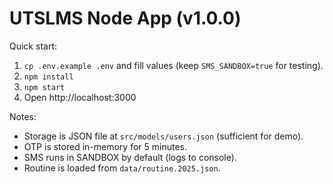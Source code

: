 # UTSLMS Node App (v1.0.0)

Quick start:
1. `cp .env.example .env` and fill values (keep `SMS_SANDBOX=true` for testing).
2. `npm install`
3. `npm start`
4. Open http://localhost:3000

Notes:
- Storage is JSON file at `src/models/users.json` (sufficient for demo).
- OTP is stored in-memory for 5 minutes.
- SMS runs in SANDBOX by default (logs to console).
- Routine is loaded from `data/routine.2025.json`.
